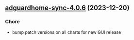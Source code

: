 

## [adguardhome-sync-4.0.6](https://github.com/truecharts/charts/compare/adguardhome-sync-4.0.5...adguardhome-sync-4.0.6) (2023-12-20)

### Chore

- bump patch versions on all charts for new GUI release
  
  